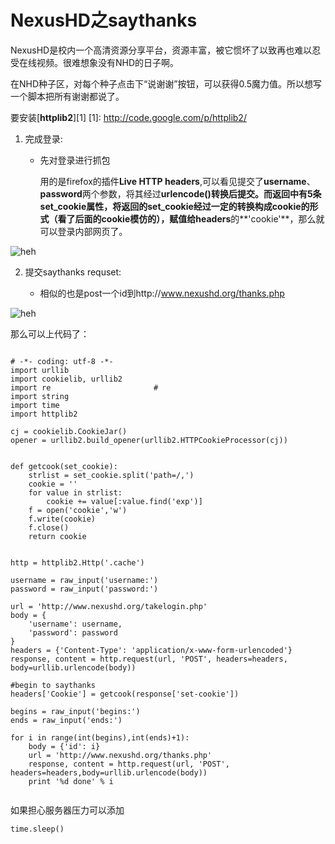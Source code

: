 NexusHD之saythanks
======

NexusHD是校内一个高清资源分享平台，资源丰富，被它惯坏了以致再也难以忍受在线视频。很难想象没有NHD的日子啊。

在NHD种子区，对每个种子点击下“说谢谢”按钮，可以获得0.5魔力值。所以想写一个脚本把所有谢谢都说了。

要安装[**httplib2**][1]
[1]: http://code.google.com/p/httplib2/

1. 完成登录:

	+ 先对登录进行抓包

		用的是firefox的插件**Live HTTP headers**,可以看见提交了**username**、**password**两个参数，将其经过**urlencode()**转换后提交。而返回中有5条set_cookie属性，将返回的set_cookie经过一定的转换构成cookie的形式（看了后面的cookie模仿的），赋值给**headers**的**'cookie'**，那么就可以登录内部网页了。

![heh](1.png)



2. 提交saythanks requset:

	+ 相似的也是post一个id到http://www.nexushd.org/thanks.php

![heh](2.png)

那么可以上代码了：

<pre><code>
# -*- coding: utf-8 -*-
import urllib
import cookielib, urllib2
import re						#
import string
import time
import httplib2

cj = cookielib.CookieJar()
opener = urllib2.build_opener(urllib2.HTTPCookieProcessor(cj))


def getcook(set_cookie):
	strlist = set_cookie.split('path=/,')
	cookie = ''
	for value in strlist:
		cookie += value[:value.find('exp')]
	f = open('cookie','w')
	f.write(cookie)
	f.close()
	return cookie


http = httplib2.Http('.cache')

username = raw_input('username:')
password = raw_input('password:')

url = 'http://www.nexushd.org/takelogin.php'   
body = {
	'username': username, 
	'password': password
}
headers = {'Content-Type': 'application/x-www-form-urlencoded'}
response, content = http.request(url, 'POST', headers=headers, body=urllib.urlencode(body))

#begin to saythanks
headers['Cookie'] = getcook(response['set-cookie'])

begins = raw_input('begins:')
ends = raw_input('ends:')

for i in range(int(begins),int(ends)+1):
	body = {'id': i}
	url = 'http://www.nexushd.org/thanks.php'
	response, content = http.request(url, 'POST', headers=headers,body=urllib.urlencode(body))
	print '%d done' % i
	
</code></pre>



如果担心服务器压力可以添加

	time.sleep()